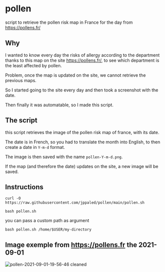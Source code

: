 # pollen
script to retrieve the pollen risk map in France for the day from https://pollens.fr/

## Why
I wanted to know every day the risks of allergy according to the department thanks to this map on the site https://pollens.fr/, to see which department is the least affected by pollen.

Problem, once the map is updated on the site, we cannot retrieve the previous maps.

So I started going to the site every day and then took a screenshot with the date.

Then finally it was automatable, so I made this script.  

## The script
this script retrieves the image of the pollen risk map of france, with its date.

The date is in French, so you had to translate the month into English, to then create a date in `Y-m-d` format.

The image is then saved with the name `pollen-Y-m-d.png`.

If the map (and therefore the date) updates on the site, a new image will be saved.

## Instructions
`curl -O https://raw.githubusercontent.com/jppaled/pollen/main/pollen.sh`

`bash pollen.sh`

you can pass a custom path as argument 

`bash pollen.sh /home/$USER/my-directory`


## Image exemple from https://pollens.fr the 2021-09-01
![pollen-2021-09-01-19-56-46 cleaned](https://user-images.githubusercontent.com/22444128/137595081-db1689c3-ddd5-4e30-a457-1bd729fba7ca.png)
